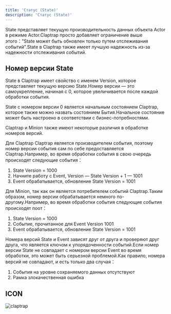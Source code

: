 ```yaml
---
title: 'Статус (State)'
description: 'Статус (State)'
---
```


State представляет текущую производительность данных объекта Actor в режиме Actor.Claptrap просто добавляет ограничение выше этого："State может быть обновлен только путем отслеживания событий".State в Claptrap также имеет лучшую надежность из-за надежности отслеживания событий.

## Номер версии State

State в Claptrap имеет свойство с именем Version, которое представляет текущую версию State.Номер версии — это самоукрепление, начиная с 0, которое увеличивается после каждой обработки события.

State с номером версии 0 является начальным состоянием Claptrap, которое также можно назвать состоянием Бытия.Начальное состояние может быть настроено в соответствии с бизнес-потребностями.

Claptrap и Minion также имеют некоторые различия в обработке номеров версий.

Для Claptrap Claptrap является производителем события, поэтому номер версии события сам по себе предоставляется Claptrap.Например, во время обработки события в свою очередь происходят следующие события：

1. State Version = 1000
2. Начните работу с Event, Version — State Version + 1 — 1001
3. Event обрабатывается, обновление State Version = 1001

Для Minion, так как он является потребителем событий Claptrap.Таким образом, номер версии обрабатывается немного по-другому.Например, во время обработки события следующие события происходят поот：

1. State Version = 1000
2. Событие, прочитанное для Event Version 1001
3. Event обрабатывается, обновление State Version = 1001

Номера версий State и Event зависят друг от друга и проверяют друг друга, что является ключом к упорядоченности событий.Если номер версии State не совпадает с номером версии Event во время обработки, это может быть серьезной проблемой.Как правило, номера версий не совпадают, и есть только два случая：

1. События на уровне сохраняемого данных отсутствуют
2. Рамка злокачественная ошибка

## ICON

![claptrap](/images/claptrap_icons/state.svg)
